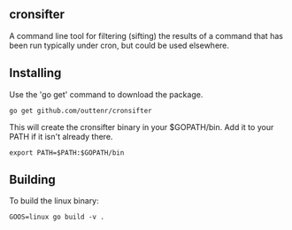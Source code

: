 ## cronsifter

A command line tool for filtering (sifting) the results of a command
that has been run typically under cron, but could be used elsewhere.

## Installing

Use the 'go get' command to download the package.

    go get github.com/outtenr/cronsifter

This will create the cronsifter binary in your $GOPATH/bin. Add it to
your PATH if it isn't already there.

    export PATH=$PATH:$GOPATH/bin

## Building

To build the linux binary:

    GOOS=linux go build -v .

